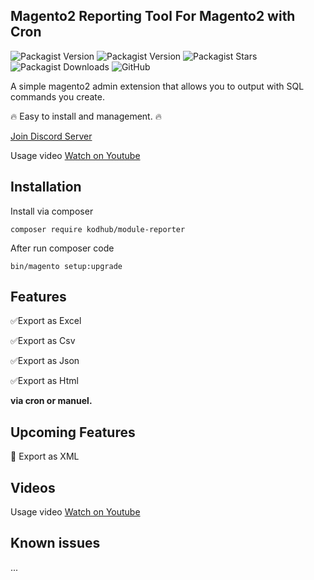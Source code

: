 ## Magento2 Reporting Tool For Magento2 with Cron

![Packagist Version](https://img.shields.io/packagist/v/kodhub/module-reporter)
![Packagist Version](https://img.shields.io/badge/magento2-2.3~-red)
![Packagist Stars](https://img.shields.io/packagist/stars/kodhub/module-reporter)
![Packagist Downloads](https://img.shields.io/packagist/dt/kodhub/module-reporter)
![GitHub](https://img.shields.io/github/license/kodhub/module-reporter)

A simple magento2 admin extension that allows you to output with SQL commands you create.

🔥 Easy to install and management. 🔥 

[Join Discord Server](https://discord.gg/8sRKq5nh)

Usage video [Watch on Youtube](https://www.youtube.com/watch?v=beaeuj5MIlU&feature=youtu.be&ab_channel=%C4%B0smail%C3%87ak%C4%B1r)

## Installation

Install via composer

`composer require kodhub/module-reporter`

After run composer code

`bin/magento setup:upgrade`

## Features
✅Export as Excel

✅Export as Csv

✅Export as Json

✅Export as Html

**via cron or manuel.**

## Upcoming Features
💠 Export as XML

## Videos

Usage video [Watch on Youtube](https://www.youtube.com/watch?v=beaeuj5MIlU&feature=youtu.be&ab_channel=%C4%B0smail%C3%87ak%C4%B1r)

## Known issues
...
